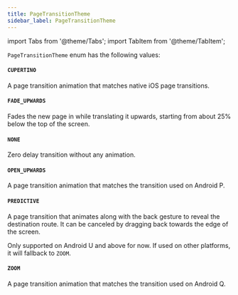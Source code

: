 ```yaml
---
title: PageTransitionTheme
sidebar_label: PageTransitionTheme
---
```

import Tabs from '@theme/Tabs';
import TabItem from '@theme/TabItem';

`PageTransitionTheme` enum has the following values:

#### `CUPERTINO`

A page transition animation that matches native iOS page transitions.

#### `FADE_UPWARDS`

Fades the new page in while translating it upwards, starting from about 25% below the top of the screen.

#### `NONE`

Zero delay transition without any animation.

#### `OPEN_UPWARDS`

A page transition animation that matches the transition used on Android P.

#### `PREDICTIVE`

A page transition that animates along with the back gesture to reveal the destination route. 
It can be canceled by dragging back towards the edge of the screen.

Only supported on Android U and above for now. If used on other platforms, it will fallback to `ZOOM`.

#### `ZOOM`

A page transition animation that matches the transition used on Android Q.